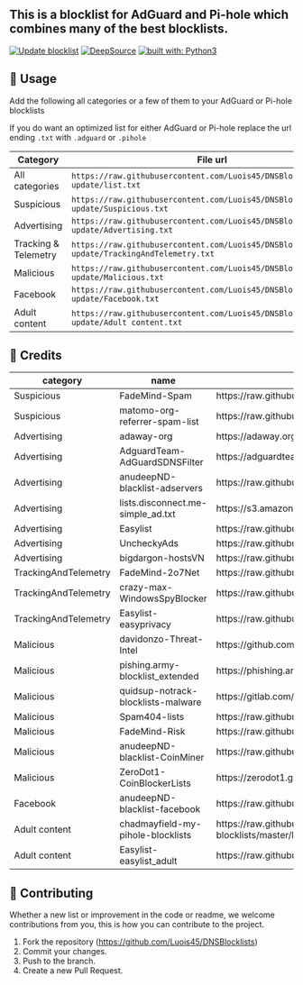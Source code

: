 ## This is a blocklist for AdGuard and Pi-hole which combines many of the best blocklists.

[![Update blocklist](https://github.com/Luois45/DNSBlocklists/actions/workflows/update-blocklist.yml/badge.svg)](https://github.com/Luois45/DNSBlocklists/actions/workflows/update-blocklist.yml)
[![DeepSource](https://deepsource.io/gh/Luois45/DNSBlocklists.svg/?label=active+issues&show_trend=true&token=A9moFT741YyFRfhQ97zeWwKL)](https://deepsource.io/gh/Luois45/DNSBlocklists/?ref=repository-badge)
[![built with: Python3](https://camo.githubusercontent.com/0d9fbff04202da688cc79c5ffe984bd171edf453b2e41e5e56e55202dd5bdbb2/68747470733a2f2f696d672e736869656c64732e696f2f62616467652f6275696c74253230776974682d507974686f6e332d7265642e737667)](https://www.python.org/)

## 📝 Usage
Add the following all categories or a few of them to your AdGuard or Pi-hole blocklists

If you do want an optimized list for either AdGuard or Pi-hole replace the url ending `.txt` with `.adguard` or `.pihole`

Category | File url
--- | ---
All categories | `https://raw.githubusercontent.com/Luois45/DNSBlocklists/auto-update/list.txt`
Suspicious | `https://raw.githubusercontent.com/Luois45/DNSBlocklists/auto-update/Suspicious.txt`
Advertising | `https://raw.githubusercontent.com/Luois45/DNSBlocklists/auto-update/Advertising.txt`
Tracking & Telemetry | `https://raw.githubusercontent.com/Luois45/DNSBlocklists/auto-update/TrackingAndTelemetry.txt`
Malicious | `https://raw.githubusercontent.com/Luois45/DNSBlocklists/auto-update/Malicious.txt`
Facebook | `https://raw.githubusercontent.com/Luois45/DNSBlocklists/auto-update/Facebook.txt`
Adult content | `https://raw.githubusercontent.com/Luois45/DNSBlocklists/auto-update/Adult content.txt`

## 🌟 Credits
<!-- MARKDOWN-AUTO-DOCS:START (JSON_TO_HTML_TABLE:src=./lists.json) -->
<table class="JSON-TO-HTML-TABLE"><thead><tr><th class="category-th">category</th><th class="name-th">name</th><th class="url-th">url</th><th class="site-url-th">site_url</th><th class="license-th">license</th></tr></thead><tbody ><tr ><td class="category-td td_text">Suspicious</td><td class="name-td td_text">FadeMind-Spam</td><td class="url-td td_text">https://raw.githubusercontent.com/FadeMind/hosts.extras/master/add.Spam/hosts</td><td class="site-url-td td_text">https://github.com/FadeMind/hosts.extras</td><td class="license-td td_text">GPLv3+</td></tr>
<tr ><td class="category-td td_text">Suspicious</td><td class="name-td td_text">matomo-org-referrer-spam-list</td><td class="url-td td_text">https://raw.githubusercontent.com/matomo-org/referrer-spam-blacklist/master/spammers.txt</td><td class="site-url-td td_text">https://github.com/matomo-org/referrer-spam-list</td><td class="license-td td_text">PDM</td></tr>
<tr ><td class="category-td td_text">Advertising</td><td class="name-td td_text">adaway-org</td><td class="url-td td_text">https://adaway.org/hosts.txt</td><td class="site-url-td td_text">https://adaway.org/</td><td class="license-td td_text">undefined</td></tr>
<tr ><td class="category-td td_text">Advertising</td><td class="name-td td_text">AdguardTeam-AdGuardSDNSFilter</td><td class="url-td td_text">https://adguardteam.github.io/AdGuardSDNSFilter/Filters/filter.txt</td><td class="site-url-td td_text">https://github.com/AdguardTeam/AdGuardSDNSFilter</td><td class="license-td td_text">GPLv3</td></tr>
<tr ><td class="category-td td_text">Advertising</td><td class="name-td td_text">anudeepND-blacklist-adservers</td><td class="url-td td_text">https://raw.githubusercontent.com/anudeepND/blacklist/master/adservers.txt</td><td class="site-url-td td_text">https://github.com/anudeepND/blacklist</td><td class="license-td td_text">MIT</td></tr>
<tr ><td class="category-td td_text">Advertising</td><td class="name-td td_text">lists.disconnect.me-simple_ad.txt</td><td class="url-td td_text">https://s3.amazonaws.com/lists.disconnect.me/simple_ad.txt</td><td class="site-url-td td_text">https://disconnect.me/</td><td class="license-td td_text">undefined</td></tr>
<tr ><td class="category-td td_text">Advertising</td><td class="name-td td_text">Easylist</td><td class="url-td td_text">https://raw.githubusercontent.com/easylist/easylist/master/easylist/easylist_adservers.txt</td><td class="site-url-td td_text">https://easylist.to/</td><td class="license-td td_text">GPLv3</td></tr>
<tr ><td class="category-td td_text">Advertising</td><td class="name-td td_text">UncheckyAds</td><td class="url-td td_text">https://raw.githubusercontent.com/FadeMind/hosts.extras/master/UncheckyAds/hosts</td><td class="site-url-td td_text">https://unchecky.com/</td><td class="license-td td_text">MIT</td></tr>
<tr ><td class="category-td td_text">Advertising</td><td class="name-td td_text">bigdargon-hostsVN</td><td class="url-td td_text">https://raw.githubusercontent.com/bigdargon/hostsVN/master/hosts</td><td class="site-url-td td_text">https://github.com/bigdargon/hostsVN</td><td class="license-td td_text">MIT</td></tr>
<tr ><td class="category-td td_text">TrackingAndTelemetry</td><td class="name-td td_text">FadeMind-2o7Net</td><td class="url-td td_text">https://raw.githubusercontent.com/FadeMind/hosts.extras/master/add.2o7Net/hosts</td><td class="site-url-td td_text">http://hostsfile.org/hosts.html</td><td class="license-td td_text">GPLv3+</td></tr>
<tr ><td class="category-td td_text">TrackingAndTelemetry</td><td class="name-td td_text">crazy-max-WindowsSpyBlocker</td><td class="url-td td_text">https://raw.githubusercontent.com/crazy-max/WindowsSpyBlocker/master/data/hosts/spy.txt</td><td class="site-url-td td_text">https://github.com/crazy-max/WindowsSpyBlocker</td><td class="license-td td_text">MIT</td></tr>
<tr ><td class="category-td td_text">TrackingAndTelemetry</td><td class="name-td td_text">Easylist-easyprivacy</td><td class="url-td td_text">https://raw.githubusercontent.com/easylist/easylist/master/easyprivacy/easyprivacy_trackingservers.txt</td><td class="site-url-td td_text">https://easylist.to/</td><td class="license-td td_text">GPLv3</td></tr>
<tr ><td class="category-td td_text">Malicious</td><td class="name-td td_text">davidonzo-Threat-Intel</td><td class="url-td td_text">https://github.com/davidonzo/Threat-Intel/blob/master/lists/latestdomains.txt</td><td class="site-url-td td_text">https://github.com/davidonzo/Threat-Intel</td><td class="license-td td_text">MIT</td></tr>
<tr ><td class="category-td td_text">Malicious</td><td class="name-td td_text">pishing.army-blocklist_extended</td><td class="url-td td_text">https://phishing.army/download/phishing_army_blocklist_extended.txt</td><td class="site-url-td td_text">https://phishing.army/</td><td class="license-td td_text">CC BY-NC 4.0</td></tr>
<tr ><td class="category-td td_text">Malicious</td><td class="name-td td_text">quidsup-notrack-blocklists-malware</td><td class="url-td td_text">https://gitlab.com/quidsup/notrack-blocklists/raw/master/notrack-malware.txt</td><td class="site-url-td td_text">https://gitlab.com/quidsup/notrack-blocklists</td><td class="license-td td_text">GPLv3</td></tr>
<tr ><td class="category-td td_text">Malicious</td><td class="name-td td_text">Spam404-lists</td><td class="url-td td_text">https://raw.githubusercontent.com/Spam404/lists/master/main-blacklist.txt</td><td class="site-url-td td_text">https://github.com/Spam404/lists</td><td class="license-td td_text">undefined</td></tr>
<tr ><td class="category-td td_text">Malicious</td><td class="name-td td_text">FadeMind-Risk</td><td class="url-td td_text">https://raw.githubusercontent.com/FadeMind/hosts.extras/master/add.Risk/hosts</td><td class="site-url-td td_text">http://hostsfile.org/hosts.html</td><td class="license-td td_text">GPLv3+</td></tr>
<tr ><td class="category-td td_text">Malicious</td><td class="name-td td_text">anudeepND-blacklist-CoinMiner</td><td class="url-td td_text">https://raw.githubusercontent.com/anudeepND/blacklist/master/CoinMiner.txt</td><td class="site-url-td td_text">https://github.com/anudeepND/blacklist</td><td class="license-td td_text">MIT</td></tr>
<tr ><td class="category-td td_text">Malicious</td><td class="name-td td_text">ZeroDot1-CoinBlockerLists</td><td class="url-td td_text">https://zerodot1.gitlab.io/CoinBlockerLists/hosts_browser</td><td class="site-url-td td_text">https://gitlab.com/ZeroDot1/CoinBlockerLists</td><td class="license-td td_text">GPLv3</td></tr>
<tr ><td class="category-td td_text">Facebook</td><td class="name-td td_text">anudeepND-blacklist-facebook</td><td class="url-td td_text">https://raw.githubusercontent.com/anudeepND/blacklist/master/facebook.txt</td><td class="site-url-td td_text">https://github.com/anudeepND/blacklist</td><td class="license-td td_text">MIT</td></tr>
<tr ><td class="category-td td_text">Adult content</td><td class="name-td td_text">chadmayfield-my-pihole-blocklists</td><td class="url-td td_text">https://raw.githubusercontent.com/chadmayfield/my-pihole-blocklists/master/lists/pi_blocklist_porn_top1m.list</td><td class="site-url-td td_text">https://github.com/chadmayfield/my-pihole-blocklists</td><td class="license-td td_text">GPLv3</td></tr>
<tr ><td class="category-td td_text">Adult content</td><td class="name-td td_text">Easylist-easylist_adult</td><td class="url-td td_text">https://raw.githubusercontent.com/easylist/easylist/master/easylist_adult/adult_adservers.txt</td><td class="site-url-td td_text">https://easylist.to/</td><td class="license-td td_text">GPLv3</td></tr></tbody></table>
<!-- MARKDOWN-AUTO-DOCS:END -->

## 🤝 Contributing
Whether a new list or improvement in the code or readme, we welcome contributions from you, this is how you can contribute to the project.

1. Fork the repository (<https://github.com/Luois45/DNSBlocklists>)
2. Commit your changes.
3. Push to the branch.
4. Create a new Pull Request.
